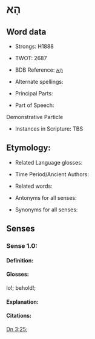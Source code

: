 # הָא

<!-- Status: S2="NeedsEdits" -->
<!-- Lexica used for edits:   -->

## Word data

* Strongs: H1888

* TWOT: 2687

* BDB Reference: [הָא](rc://en/bdb/dict/xe.ab.aa)

* Alternate spellings:

* Principal Parts:

* Part of Speech:

Demonstrative Particle

* Instances in Scripture: TBS

## Etymology:

* Related Language glosses:

* Time Period/Ancient Authors:

* Related words:

* Antonyms for all senses:

* Synonyms for all senses:

## Senses

### Sense 1.0:

#### Definition:

#### Glosses:

lo!; behold!; 

#### Explanation:

#### Citations:

[Dn 3:25](rc://he/uhb/book/dan/3/25); 

